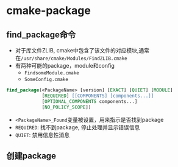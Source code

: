 # cmake-package

## find_package命令

- 对于库文件ZLIB, cmake中包含了该文件的对应模块,通常在`/usr/share/cmake/Modules/FindZLIB.cmake`
- 有两种可能的package，module和config
  - `FindsomeModule.cmake`
  - `SomeConfig.cmake`

```cmake
find_package(<PackageName> [version] [EXACT] [QUIET] [MODULE]
             [REQUIRED] [[COMPONENTS] [components...]]
             [OPTIONAL_COMPONENTS components...]
             [NO_POLICY_SCOPE])
```

- `<PackageName>_Found`变量被设置，用来指示是否找到package
- `REQUIRED`: 找不到package, 停止处理并显示错误信息
- `QUIET`: 禁用信息性消息

## 创建package
